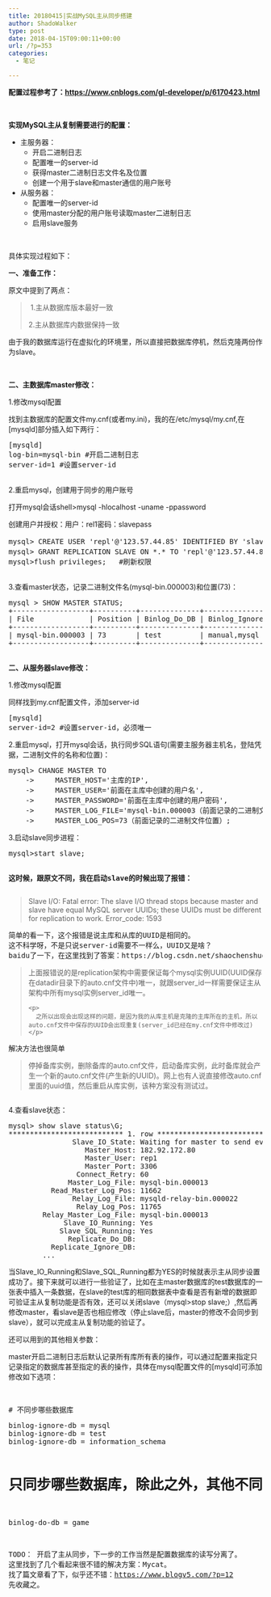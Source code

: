 ```yaml
---
title: 20180415|实战MySQL主从同步搭建
author: ShadoWalker
type: post
date: 2018-04-15T09:00:11+00:00
url: /?p=353
categories:
  - 笔记

---
```

**配置过程参考了：https://www.cnblogs.com/gl-developer/p/6170423.html**

&nbsp;

**实现MySQL主从复制需要进行的配置：**

  * 主服务器： 
      * 开启二进制日志
      * 配置唯一的server-id
      * 获得master二进制日志文件名及位置
      * 创建一个用于slave和master通信的用户账号
  * 从服务器： 
      * 配置唯一的server-id
    <ul class="_mce_act_on">
      <li>
        使用master分配的用户账号读取master二进制日志
      </li>
      <li>
        启用slave服务
      </li>
    </ul>

&nbsp;

具体实现过程如下：

**一、准备工作：**

原文中提到了两点：

>  1.主从数据库版本最好一致
> 
> 2.主从数据库内数据保持一致

由于我的数据库运行在虚拟化的环境里，所以直接把数据库停机，然后克隆两份作为slave。

&nbsp;

**二、主数据库master修改：**

1.修改mysql配置

找到主数据库的配置文件my.cnf(或者my.ini)，我的在/etc/mysql/my.cnf,在[mysqld]部分插入如下两行：

<div class="cnblogs_code">
  <pre>[mysqld]
log-bin=mysql-bin #开启二进制日志
server-id=1 #设置server-id

</pre>
</div>

2.重启mysql，创建用于同步的用户账号

打开mysql会话shell>mysql -hlocalhost -uname -ppassword

创建用户并授权：用户：rel1密码：slavepass

<div class="cnblogs_code">
  <pre>mysql&gt; CREATE USER 'repl'@'123.57.44.85' IDENTIFIED BY 'slavepass';#创建用户
mysql&gt; GRANT REPLICATION SLAVE ON *.* TO 'repl'@'123.57.44.85';#分配权限
mysql&gt;flush privileges;   #刷新权限

</pre>
</div>

3.查看master状态，记录二进制文件名(mysql-bin.000003)和位置(73)：

<div class="cnblogs_code">
  <pre>mysql &gt; SHOW MASTER STATUS;
+------------------+----------+--------------+------------------+
| File             | Position | Binlog_Do_DB | Binlog_Ignore_DB |
+------------------+----------+--------------+------------------+
| mysql-bin.000003 | 73       | test         | manual,mysql     |
+------------------+----------+--------------+------------------+

</pre>
</div>

**二、从服务器slave修改：**

1.修改mysql配置

同样找到my.cnf配置文件，添加server-id

<div class="cnblogs_code">
  <pre>[mysqld]
server-id=2 #设置server-id，必须唯一</pre>
</div>

2.重启mysql，打开mysql会话，执行同步SQL语句(需要主服务器主机名，登陆凭据，二进制文件的名称和位置)：

<div class="cnblogs_code">
  <pre>mysql&gt; CHANGE MASTER TO
    -&gt;     MASTER_HOST='主库的IP',
    -&gt;     MASTER_USER='前面在主库中创建的用户名',
    -&gt;     MASTER_PASSWORD='前面在主库中创建的用户密码',
    -&gt;     MASTER_LOG_FILE='mysql-bin.000003（前面记录的二进制文件名）',
    -&gt;     MASTER_LOG_POS=73（前面记录的二进制文件位置）;</pre>
</div>

3.启动slave同步进程：

<div class="cnblogs_code">
  <pre>mysql&gt;start slave;

<strong>这时候，跟原文不同，我在启动slave的时候出现了报错：</strong></pre>
  
  <blockquote>
    <p>
      Slave I/O: Fatal error: The slave I/O thread stops because master and slave have equal MySQL server UUIDs; these UUIDs must be different for replication to work. Error_code: 1593
    </p>
  </blockquote>
  
  <pre>简单的看一下，这个报错是说主库和从库的UUID是相同的。
这不科学呀，不是只说server-id需要不一样么，UUID又是啥？
baidu了一下，在这里找到了答案：https://blog.csdn.net/shaochenshuo/article/details/49793917</pre>
  
  <blockquote>
    <p>
      上面报错说的是replication架构中需要保证每个mysql实例UUID(UUID保存在datadir目录下的auto.cnf文件中)唯一，就跟server_id一样需要保证主从架构中所有mysql实例server_id唯一。
    </p>
    
    <p>
      之所以出现会出现这样的问题，是因为我的从库主机是克隆的主库所在的主机，所以auto.cnf文件中保存的UUID会出现重复(server_id已经在my.cnf文件中修改过)
    </p>
  </blockquote>
  
  <p>
    解决方法也很简单
  </p>
  
  <blockquote>
    <p>
      停掉备库实例，删除备库的auto.cnf文件，启动备库实例，此时备库就会产生一个新的auto.cnf文件(产生新的UUID)。网上也有人说直接修改auto.cnf里面的uuid值，然后重启从库实例，该种方案没有测试过。
    </p>
  </blockquote>
  
  <pre></pre>
</div>

4.查看slave状态：

<div class="cnblogs_code">
  <pre>mysql&gt; show slave status\G;
*************************** 1. row ***************************
               Slave_IO_State: Waiting for master to send event
                  Master_Host: 182.92.172.80
                  Master_User: rep1
                  Master_Port: 3306
                Connect_Retry: 60
              Master_Log_File: mysql-bin.000013
          Read_Master_Log_Pos: 11662
               Relay_Log_File: mysqld-relay-bin.000022
                Relay_Log_Pos: 11765
        Relay_Master_Log_File: mysql-bin.000013
             Slave_IO_Running: Yes
            Slave_SQL_Running: Yes
              Replicate_Do_DB: 
          Replicate_Ignore_DB: 
        ...</pre>
</div>

当Slave\_IO\_Running和Slave\_SQL\_Running都为YES的时候就表示主从同步设置成功了。接下来就可以进行一些验证了，比如在主master数据库的test数据库的一张表中插入一条数据，在slave的test库的相同数据表中查看是否有新增的数据即可验证主从复制功能是否有效，还可以关闭slave（mysql>stop slave;）,然后再修改master，看slave是否也相应修改（停止slave后，master的修改不会同步到slave），就可以完成主从复制功能的验证了。

还可以用到的其他相关参数：

master开启二进制日志后默认记录所有库所有表的操作，可以通过配置来指定只记录指定的数据库甚至指定的表的操作，具体在mysql配置文件的[mysqld]可添加修改如下选项：

&nbsp;

<span style="font-family: Consolas, Monaco, monospace;"># 不同步哪些数据库  </span>

<div class="cnblogs_code">
  <pre>binlog-ignore-db = mysql  
binlog-ignore-db = test  
binlog-ignore-db = information_schema  
  
# 只同步哪些数据库，除此之外，其他不同步  
binlog-do-db = game


TODO：
开启了主从同步，下一步的工作当然是配置数据库的读写分离了。
这里找到了几个看起来很不错的解决方案：Mycat。
找了篇文章看了下，似乎还不错：https://www.blogv5.com/?p=12
先收藏之。</pre>
</div>